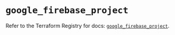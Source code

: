 # `google_firebase_project`

Refer to the Terraform Registry for docs: [`google_firebase_project`](https://registry.terraform.io/providers/hashicorp/google-beta/5.42.0/docs/resources/google_firebase_project).
